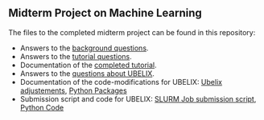 ## Midterm Project on Machine Learning
The files to the completed midterm project can be found in this repository:
- Answers to the [background questions](https://github.com/orsli/MidTermProject/blob/main/Background%20Questions.md).
- Answers to the [tutorial questions](https://github.com/orsli/MidTermProject/blob/main/Tutorial%20Questions.md).
- Documentation of the [completed tutorial](https://github.com/orsli/MidTermProject/blob/main/Tutorial%20Documentation.ipynb).
- Answers to the [questions about UBELIX](https://github.com/orsli/MidTermProject/blob/main/Ubelix%20Questions.md).
- Documentation of the code-modifications for UBELIX: [Ubelix adjustements](https://github.com/orsli/MidTermProject/blob/main/Ubelix%20adjustements.md), [Python Packages](https://github.com/orsli/MidTermProject/blob/main/requirements.txt)
- Submission script and code for UBELIX: [SLURM Job submission script](https://github.com/orsli/MidTermProject/blob/main/MLJob.sh), [Python Code](https://github.com/orsli/MidTermProject/blob/main/kinaseML.py)

